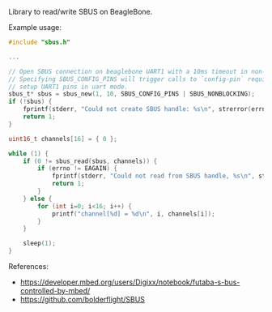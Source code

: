 Library to read/write SBUS on BeagleBone.

Example usage:

```c
#include "sbus.h"

...

// Open SBUS connection on beaglebone UART1 with a 10ms timeout in non-blocking mode.
// Specifying SBUS_CONFIG_PINS will trigger calls to `config-pin` required to
// setup UART1 pins in uart mode.
sbus_t* sbus = sbus_new(1, 10, SBUS_CONFIG_PINS | SBUS_NONBLOCKING);
if (!sbus) {
    fprintf(stderr, "Could not create SBUS handle: %s\n", strerror(errno));
    return 1;
}

uint16_t channels[16] = { 0 };

while (1) {
    if (0 != sbus_read(sbus, channels)) {
        if (errno != EAGAIN) {
            fprintf(stderr, "Could not read from SBUS handle, %s\n", strerror(errno));
            return 1;
        }
    } else {
        for (int i=0; i<16; i++) {
            printf("channel[%d] = %d\n", i, channels[i]);
        }
    }

    sleep(1);
}
```

References:
  * https://developer.mbed.org/users/Digixx/notebook/futaba-s-bus-controlled-by-mbed/
  * https://github.com/bolderflight/SBUS

